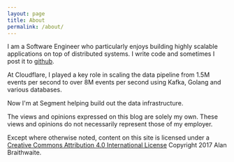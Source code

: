 ```yaml
---
layout: page
title: About
permalink: /about/
---
```


I am a Software Engineer who particularly enjoys building highly scalable
applications on top of distributed systems.  I write code and sometimes I post
it to [github](https://github.com/abraithwaite).

At Cloudflare, I played a key role in scaling the data pipeline from 1.5M
events per second to over 8M events per second using Kafka, Golang and various
databases.

Now I'm at Segment helping build out the data infrastructure.

The views and opinions expressed on this blog are solely my own. These views
and opinions do not necessarily represent those of my employer.

Except where otherwise noted, content on this site is licensed under a
[Creative Commons Attribution 4.0 International License](http://creativecommons.org/licenses/by/4.0/)
Copyright 2017 Alan Braithwaite.
